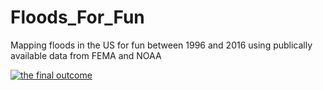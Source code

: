 # Floods_For_Fun
Mapping floods in the US for fun between 1996 and 2016 using publically available data from FEMA and NOAA

[![the final outcome](https://i.imgur.com/B6jYKUk.png)](https://i.imgur.com/uZ6UE7R.mp4)


